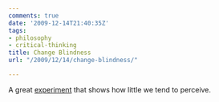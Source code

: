 ```yaml
---
comments: true
date: '2009-12-14T21:40:35Z'
tags:
- philosophy
- critical-thinking
title: Change Blindness
url: "/2009/12/14/change-blindness/"

---
```

A great [experiment](http://www.boingboing.net/2009/12/14/change-blindness-exp.html) that shows how little we tend to perceive.
